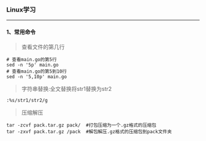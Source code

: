 ### Linux学习

------

#### 1、常用命令

> 查看文件的第几行

```shell
# 查看main.go的第5行
sed -n '5p' main.go 
# 查看main.go的第5到10行
sed -n '5,10p' main.go
```

> 字符串替换:全文替换将str1替换为str2

```
:%s/str1/str2/g
```

> 压缩解压

```
tar -zcvf pack.tar.gz pack/  #打包压缩为一个.gz格式的压缩包
tar -zxvf pack.tar.gz /pack  #解包解压.gz格式的压缩包到pack文件夹
```

